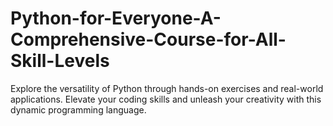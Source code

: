 # Python-for-Everyone-A-Comprehensive-Course-for-All-Skill-Levels
Explore the versatility of Python through hands-on exercises and real-world applications. Elevate your coding skills and unleash your creativity with this dynamic programming language.
